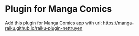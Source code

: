 # Plugin for Manga Comics

Add this plugin for Manga Comics app with url: https://manga-raiku.github.io/raiku-plugin-nettruyen
